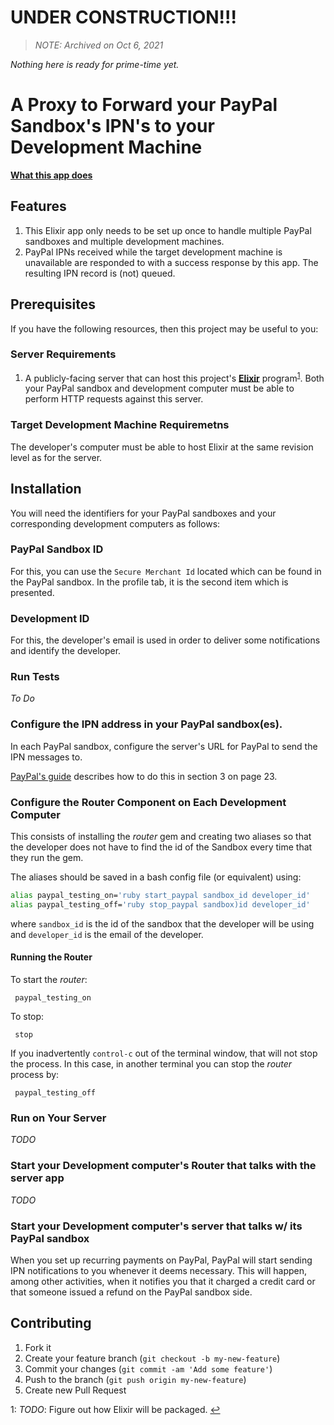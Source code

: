 # UNDER CONSTRUCTION!!!

> *NOTE: Archived on Oct 6, 2021*

*Nothing here is ready for prime-time yet.*

# A Proxy to Forward your PayPal Sandbox's IPN's to your Development Machine

**[What this app does](paypal_ipn_forwarder.wiki/Home.md)**

## Features

1.  This Elixir app only needs to be set up once to handle multiple PayPal sandboxes
    and multiple development machines.
1.  PayPal IPNs received while the target development machine is unavailable are responded to with a success
    response by this app.  The resulting IPN record is (not) queued.

## Prerequisites

If you have the following resources, then this project may be useful to you:

### Server Requirements

1. A publicly-facing server that can host this project's
   **[Elixir](http://elixir-lang.org/)**
   program<sup name="pub_server">[1](#elixir_packaging)</sup>. Both your PayPal sandbox and development
   computer must be able to perform HTTP requests against this server.

### Target Development Machine Requiremetns

The developer's computer must be able to host Elixir at the same revision level
as for the server.

## Installation

You will need the identifiers for your PayPal sandboxes and your corresponding
development computers as follows:

### PayPal Sandbox ID

For this, you can use the `Secure Merchant Id` located which can be found in the PayPal sandbox. In the
profile tab, it is the second item which is presented.

### Development ID

For this, the developer's email is used in order to deliver some notifications and identify the developer.

### Run Tests

*To Do*

### Configure the IPN address in your PayPal sandbox(es).

In each PayPal sandbox, configure the server's URL for PayPal to send the IPN messages to.

[PayPal's guide](https://cms.paypal.com/cms_content/CA/en_US/files/developer/IPNGuide.pdf) describes
how to do this in section 3 on page 23.

### Configure the Router Component on Each Development Computer

This consists of installing the *router* gem and creating two aliases
so that the developer does not have to find the id of the
Sandbox every time that they run the gem.

The aliases should be saved in a bash config file (or equivalent) using:

```bash
alias paypal_testing_on='ruby start_paypal sandbox_id developer_id'
alias paypal_testing_off='ruby stop_paypal sandbox)id developer_id'
```

where `sandbox_id` is the id of the sandbox that the developer will be using
and `developer_id` is the email of the developer.

#### Running the Router

To start the *router*:

     paypal_testing_on

To stop:

     stop

If you inadvertently `control-c` out of the terminal window, that will not stop the process.
In this case, in another terminal you can stop the *router* process by:

     paypal_testing_off

### Run on Your Server

*TODO*

### Start your Development computer's Router that talks with the server app

*TODO*

### Start your Development computer's server that talks w/ its PayPal sandbox

When you set up recurring payments on PayPal, PayPal will start sending IPN notifications to you whenever
it deems necessary. This will happen, among other activities, when it notifies you that it charged
a credit card or that someone issued a refund on the PayPal sandbox side.

## Contributing

1. Fork it
2. Create your feature branch (`git checkout -b my-new-feature`)
3. Commit your changes (`git commit -am 'Add some feature'`)
4. Push to the branch (`git push origin my-new-feature`)
5. Create new Pull Request

<a name="elixir_packaging">1</a>: *TODO*: Figure out how Elixir will be packaged. [↩](#pub_server)
